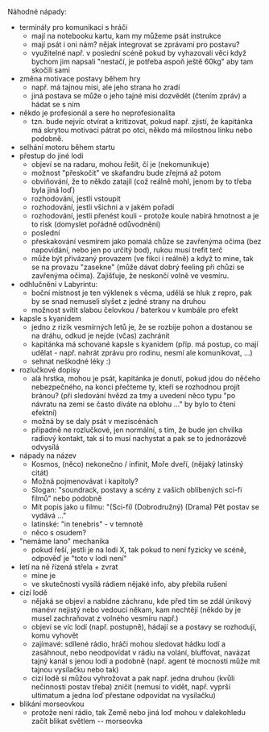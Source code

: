 
Náhodné nápady:

- terminály pro komunikaci s hráči
    - mají na notebooku kartu, kam my můžeme psát instrukce
    - mají psát i oni nám? nějak integrovat se zprávami pro postavu?
    - využitelné např. v poslední scéně pokud by vyhazovali věci když bychom jim napsali "nestačí, je potřeba aspoň ještě 60kg" aby tam skočili sami
- změna motivace postavy během hry
    - např. má tajnou misi, ale jeho strana ho zradí
    - jiná postava se může o jeho tajné misi dozvědět (čtením zpráv) a hádat se s ním
- někdo je profesionál a sere ho neprofesionalita
    - tzn. bude nejvíc otvírat a kritizovat, pokud např. zjistí, že kapitánka má skrytou motivaci pátrat po otci, někdo má milostnou linku nebo podobně.
- selhání motoru během startu
- přestup do jiné lodi
    - objeví se na radaru, mohou řešit, čí je (nekomunikuje)
    - možnost "přeskočit" ve skafandru bude zřejmá až potom
    - obviňování, že to někdo zatajil (což reálně mohl, jenom by to třeba byla jiná loď)
    - rozhodování, jestli vstoupit
    - rozhodování, jestli všichni a v jakém pořadí
    - rozhodování, jestli přenést kouli - protože koule nabírá hmotnost a je to risk (domyslet pořádně odůvodnění)
    - poslední
    - přeskakování vesmírem jako pomalá chůze se zavřenýma očima (bez napovídání, nebo jen po určitý bod), rukou musí trefit terč
    - může být přivázaný provazem (ve fikci i reálně) a když to mine, tak se na provazu "zasekne" (může dávat dobrý feeling při chůzi se zavřenýma očima). Zajišťuje, že neskončí volně ve vesmíru.
- odhlučnění v Labyrintu:
    - boční místnost je ten výklenek s věcma, udělá se hluk z repro, pak by se snad nemuseli slyšet z jedné strany na druhou
    - možnost svítit slabou čelovkou / baterkou v kumbále pro efekt
- kapsle s kyanidem
    - jedno z rizik vesmírných letů je, že se rozbije pohon a dostanou se na dráhu, odkud je nejde (včas) zachránit
    - kapitánka má schované kapsle s kyanidem (příp. má postup, co mají udělat - např. nahrát zprávu pro rodinu, nesmí ale komunikovat, ...)
    - sehnat neškodné léky :)
- rozlučkové dopisy
    - alá hrstka, mohou je psát, kapitánka je donutí, pokud jdou do něčeho nebezpečného, na konci přečteme ty, kteří se rozhodnou projít bránou? (při sledování hvězd za tmy a uvedení něco typu "po návratu na zemi se často díváte na oblohu ..."  by bylo to čtení efektní)
    - možná by se daly psát v meziscénách
    - případně ne rozlučkové, jen normální, s tím, že bude jen chvilka radiový kontakt, tak si to musí nachystat a pak se to jednorázově odvysílá
- nápady na název
    - Kosmos, (něco) nekonečno / infinit, Moře dveří, (nějaký latinský citát)
    - Možná pojmenovávat i kapitoly?
    - Slogan: "soundrack, postavy a scény z vašich oblíbených sci-fi filmů" nebo podobně
    - Mít popis jako u filmu: "(Sci-fi) (Dobrodružný) (Drama) Pět postav se vydává ..."
    - latinské: "in tenebris" - v temnotě
    - něco s osudem?
- "nemáme lano" mechanika
    - pokud řeší, jestli je na lodi X, tak pokud to není fyzicky ve scéně, odpověď je "toto v lodi není"
- letí na ně řízená střela + zvrat
    - mine je
    - ve skutečnosti vysílá rádiem nějaké info, aby přebila rušení
- cizí lodě
    - nějaká se objeví a nabídne záchranu, kde před tím se zdál únikový manévr nejistý nebo vedoucí někam, kam nechtějí (někdo by je musel zachraňovat z volného vesmíru např.)
    - objeví se víc lodí (např. postupně), hádají se a postavy se rozhodují, komu vyhovět
    - zajímavé: sdílené rádio, hráči mohou sledovat hádku lodí a zasáhnout, nebo neodpovídat v rádiu na volání, bluffovat, navázat tajný kanál s jenou lodí a podobně (např. agent té mocnosti může mít tajnou vysílačku nebo tak)
    - cizí lodě si můžou vyhrožovat a pak např. jedna druhou (kvůli nečinnosti postav třeba) zničit (nemusí to vidět, např. vyprší ultimatum a jedna loď přestane odpovídat na vysílačku)
- blikání morseovkou
    - protože není rádio, tak Země nebo jiná loď mohou v dalekohledu začít blikat světlem -- morseovka
